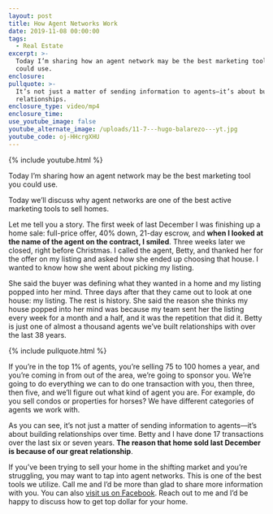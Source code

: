 ```yaml
---
layout: post
title: How Agent Networks Work
date: 2019-11-08 00:00:00
tags:
  - Real Estate
excerpt: >-
  Today I’m sharing how an agent network may be the best marketing tool you
  could use.
enclosure:
pullquote: >-
  It’s not just a matter of sending information to agents—it’s about building
  relationships.
enclosure_type: video/mp4
enclosure_time:
use_youtube_image: false
youtube_alternate_image: /uploads/11-7---hugo-balarezo---yt.jpg
youtube_code: oj-HHcrgXHU
---
```


{% include youtube.html %}

Today I’m sharing how an agent network may be the best marketing tool you could use.

Today we’ll discuss why agent networks are one of the best active marketing tools to sell homes.

Let me tell you a story. The first week of last December I was finishing up a home sale: full-price offer, 40% down, 21-day escrow, and **when I looked at the name of the agent on the contract, I smiled**. Three weeks later we closed, right before Christmas. I called the agent, Betty, and thanked her for the offer on my listing and asked how she ended up choosing that house. I wanted to know how she went about picking my listing.

She said the buyer was defining what they wanted in a home and my listing popped into her mind. Three days after that they came out to look at one house: my listing. The rest is history. She said the reason she thinks my house popped into her mind was because my team sent her the listing every week for a month and a half, and it was the repetition that did it. Betty is just one of almost a thousand agents we’ve built relationships with over the last 38 years.

{% include pullquote.html %}

If you’re in the top 1% of agents, you’re selling 75 to 100 homes a year, and you’re coming in from out of the area, we’re going to sponsor you. We’re going to do everything we can to do one transaction with you, then three, then five, and we’ll figure out what kind of agent you are. For example, do you sell condos or properties for horses? We have different categories of agents we work with.

As you can see, it’s not just a matter of sending information to agents—it’s about building relationships over time. Betty and I have done 17 transactions over the last six or seven years. **The reason that home sold last December is because of our great relationship**.

If you’ve been trying to sell your home in the shifting market and you’re struggling, you may want to tap into agent networks. This is one of the best tools we utilize. Call me and I’d be more than glad to share more information with you. You can also <u><a target="_blank" href="https://www.facebook.com/Hugo-and-Sheri-Homes-Lifestyle-349484869229602">visit us on Facebook</a></u>. Reach out to me and I’d be happy to discuss how to get top dollar for your home.